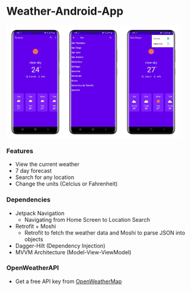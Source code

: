 # Weather-Android-App
<div style="display: flex">
  <img src="screenshots/Weather_App_Home_Page.png" width="30%"/> 
  <img src="screenshots/Weather_App_Location_Search.png" width="30%"/>
  <img src="screenshots/Weather_App_Unit_Change.png" width="30%"/>
</div>


### Features
- View the current weather
- 7 day forecast
- Search for any location
- Change the units (Celcius or Fahrenheit)

### Dependencies
- Jetpack Navigation 
  - Navigating from Home Screen to Location Search
- Retrofit + Moshi
  - Retrofit to fetch the weather data and Moshi to parse JSON into objects
- Dagger-Hilt (Dependency Injection)
- MVVM Architecture (Model-View-ViewModel)

### OpenWeatherAPI
- Get a free API key from [OpenWeatherMap](https://openweathermap.org/)
